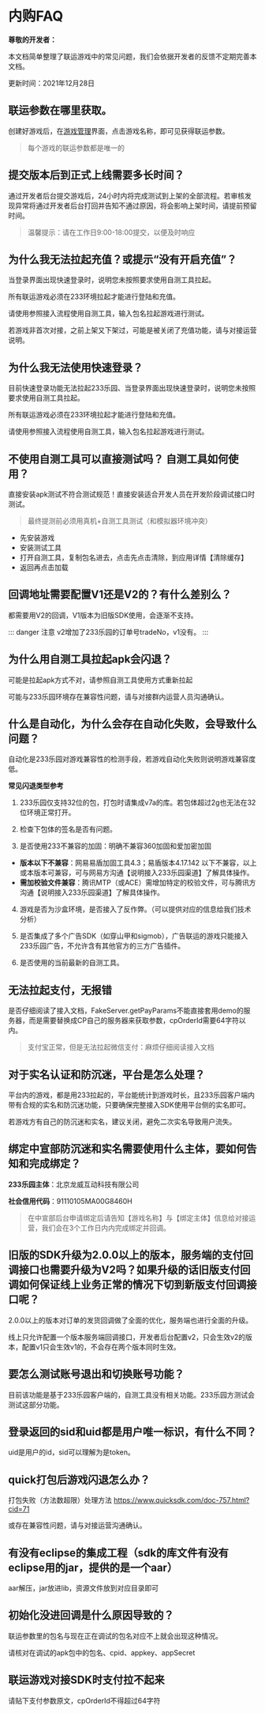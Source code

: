 # 内购FAQ

**尊敬的开发者：**

本文档简单整理了联运游戏中的常见问题，我们会依据开发者的反馈不定期完善本文档。

更新时间：2021年12月28日

## 联运参数在哪里获取。

创建好游戏后，在[游戏管理](https://dev.233leyuan.com/#/gamemanger)界面，点击游戏名称，即可见获得联运参数。

> 每个游戏的联运参数都是唯一的

## 提交版本后到正式上线需要多长时间？

通过开发者后台提交游戏后，24小时内将完成测试到上架的全部流程。若审核发现异常将通过开发者后台打回并告知不通过原因，将会影响上架时间，请提前预留时间。

> 温馨提示：请在工作日9:00-18:00提交，以便及时响应

## 为什么我无法拉起充值？或提示“没有开启充值”？

当登录界面出现快速登录时，说明您未按照要求使用自测工具拉起。

所有联运游戏必须在233环境拉起才能进行登陆和充值。

请使用参照接入流程使用自测工具，输入包名拉起游戏进行测试。

若游戏非首次对接，之前上架又下架过，可能是被关闭了充值功能，请与对接运营说明。

## 为什么我无法使用快速登录？

目前快速登录功能无法拉起233乐园、当登录界面出现快速登录时，说明您未按照要求使用自测工具拉起。

所有联运游戏必须在233环境拉起才能进行登陆和充值。

请使用参照接入流程使用自测工具，输入包名拉起游戏进行测试。 

## 不使用自测工具可以直接测试吗？ 自测工具如何使用？

直接安装apk测试不符合测试规范！直接安装适合开发人员在开发阶段调试接口时测试。

> 最终提测前必须用真机+自测工具测试（和模拟器环境冲突）

- 先安装游戏
- 安装测试工具
- 打开自测工具，复制包名进去，点击先点击清除，到应用详情【清除缓存】
- 返回再点击加载

## 回调地址需要配置V1还是V2的？有什么差别么？

都需要用V2的回调，V1版本为旧版SDK使用，会逐渐不支持。

::: danger 注意
v2增加了233乐园的订单号tradeNo，v1没有。
:::

## 为什么用自测工具拉起apk会闪退？

可能是拉起apk方式不对，请参照自测工具使用方式重新拉起

可能与233乐园环境存在兼容性问题，请与对接群内运营人员沟通确认。

## 什么是自动化，为什么会存在自动化失败，会导致什么问题？

自动化是233乐园对游戏兼容性的检测手段，若游戏自动化失败则说明游戏兼容度低。

**常见闪退类型参考**

1. 233乐园仅支持32位的包，打包时请集成v7a的库。若包体超过2g也无法在32位环境正常打开。

2. 检查下包体的签名是否有问题。

3. 是否使用233不兼容的加固：明确不兼容360加固和爱加密加固
- **版本以下不兼容**：网易易盾加固工具4.3；易盾版本4.17.142 以下不兼容，以上或本版本可兼容，可与网易方沟通【说明接入233乐园渠道】了解具体操作。
- **需加校验文件兼容**：腾讯MTP（或ACE）需增加特定的校验文件，可与腾讯方沟通【说明接入233乐园渠道】了解具体操作。

4. 游戏是否为沙盒环境，是否接入了反作弊。（可以提供对应的信息给我们技术分析）

5. 是否集成了多个广告SDK（如穿山甲和sigmob），广告联运的游戏只能接入233乐园广告，不允许含有其他官方的三方广告插件。

6. 是否使用的当前最新的自测工具。

## 无法拉起支付，无报错

是否仔细阅读了接入文档，FakeServer.getPayParams不能直接套用demo的服务器，而是需要替换成CP自己的服务器来获取参数，cpOrderId需要64字符以内。
> 支付宝正常，但是无法拉起微信支付：麻烦仔细阅读接入文档

## 对于实名认证和防沉迷，平台是怎么处理？

平台内的游戏，都是用233拉起的，平台能统计到游戏时长，且233乐园客户端内带有合规的实名和防沉迷功能，只要确保完整接入SDK使用平台侧的实名即可。

若游戏方有自己的防沉迷和实名，建议关闭，避免二次实名导致用户流失。

## 绑定中宣部防沉迷和实名需要使用什么主体，要如何告知和完成绑定？

**233乐园主体**：北京龙威互动科技有限公司

**社会信用代码**：91110105MA00G8460H

> 在中宣部后台申请绑定后请告知【游戏名称】与【绑定主体】信息给对接运营，我们会在3个工作日内内完成绑定并回调。 

## 旧版的SDK升级为2.0.0以上的版本，服务端的支付回调接口也需要升级为V2吗？如果升级的话旧版支付回调如何保证线上业务正常的情况下切到新版支付回调接口呢？

2.0.0以上的版本对订单的发货回调做了全面的优化，服务端也进行全面的升级。

线上只允许配置一个版本服务端回调接口，开发者后台配置v2，只会生效v2的版本，配置v1只会生效v1的，不会存在两个版本同时生效。

## 要怎么测试账号退出和切换账号功能？

目前该功能是基于233乐园客户端的，自测工具没有相关功能。233乐园方测试会测试这部分功能。

## 登录返回的sid和uid都是用户唯一标识，有什么不同？

uid是用户的id，sid可以理解为是token。

## quick打包后游戏闪退怎么办？

打包失败（方法数超限）处理方法 https://www.quicksdk.com/doc-757.html?cid=71

或存在兼容性问题，请与对接运营沟通确认。

## 有没有eclipse的集成工程（sdk的库文件有没有eclipse用的jar，提供的是一个aar）

aar解压，jar放进lib，资源文件放到对应目录即可

## 初始化没进回调是什么原因导致的？

联运参数里的包名与现在正在调试的包名对应不上就会出现这种情况。

请核对在调试的apk包中的包名、cpid、appkey、appSecret

## 联运游戏对接SDK时支付拉不起来

请贴下支付参数原文，cpOrderId不得超过64字符
